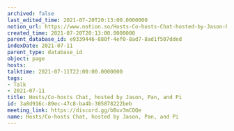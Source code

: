 ```yaml
---
archived: false
last_edited_time: 2021-07-20T20:13:00.0000000
notion_url: https://www.notion.so/Hosts-Co-hosts-Chat-hosted-by-Jason-Pan-and-Pi-3a8d916c89ec47c8ba4b305878222beb
created_time: 2021-07-20T20:13:00.0000000
parent_database_id: e9339446-880f-4ef0-8ad7-8ad1f507dded
indexDate: 2021-07-11
parent_type: database_id
object: page
hosts: 
talktime: 2021-07-11T22:00:00.0000000
tags:
- Talk
- 2021-07-11
title: Hosts/Co-hosts Chat, hosted by Jason, Pan, and Pi
id: 3a8d916c-89ec-47c8-ba4b-305878222beb
meeting_link: https://discord.gg/bBuv3mCQQe
name: Hosts/Co-hosts Chat, hosted by Jason, Pan, and Pi
---
```





